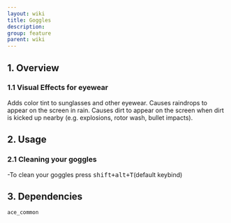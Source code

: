 ```yaml
---
layout: wiki
title: Goggles
description: 
group: feature
parent: wiki
---
```


## 1. Overview

### 1.1 Visual Effects for eyewear
Adds color tint to sunglasses and other eyewear. Causes raindrops to appear on 
the screen in rain. Causes dirt to appear on the screen when dirt is kicked up
nearby (e.g. explosions, rotor wash, bullet impacts).


## 2. Usage

### 2.1 Cleaning your goggles
-To clean your goggles press <kbd>shift+alt+T</kbd>(default keybind)

## 3. Dependencies

`ace_common`
